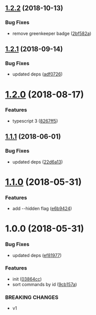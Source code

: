 ## [1.2.2](https://github.com/oclif/plugin-commands/compare/v1.2.1...v1.2.2) (2018-10-13)


### Bug Fixes

* remove greenkeeper badge ([2bf582a](https://github.com/oclif/plugin-commands/commit/2bf582a))

## [1.2.1](https://github.com/oclif/plugin-commands/compare/v1.2.0...v1.2.1) (2018-09-14)


### Bug Fixes

* updated deps ([adf0726](https://github.com/oclif/plugin-commands/commit/adf0726))

# [1.2.0](https://github.com/oclif/plugin-commands/compare/v1.1.3...v1.2.0) (2018-08-17)


### Features

* typescript 3 ([8267ff5](https://github.com/oclif/plugin-commands/commit/8267ff5))

<a name="1.1.1"></a>
## [1.1.1](https://github.com/oclif/plugin-commands/compare/v1.1.0...v1.1.1) (2018-06-01)


### Bug Fixes

* updated deps ([22d6a13](https://github.com/oclif/plugin-commands/commit/22d6a13))

<a name="1.1.0"></a>
# [1.1.0](https://github.com/oclif/plugin-commands/compare/v1.0.0...v1.1.0) (2018-05-31)


### Features

* add --hidden flag ([e6b9424](https://github.com/oclif/plugin-commands/commit/e6b9424))

<a name="1.0.0"></a>
# 1.0.0 (2018-05-31)


### Bug Fixes

* updated deps ([ef81977](https://github.com/oclif/plugin-commands/commit/ef81977))


### Features

* init ([03864cc](https://github.com/oclif/plugin-commands/commit/03864cc))
* sort commands by id ([9cb157a](https://github.com/oclif/plugin-commands/commit/9cb157a))


### BREAKING CHANGES

* v1
